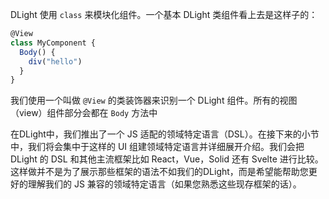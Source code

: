 DLight 使用 `class` 来模块化组件。一个基本 DLight 类组件看上去是这样子的：

```js
@View
class MyComponent {
  Body() {
    div("hello")
  }
}
```

我们使用一个叫做 `@View` 的类装饰器来识别一个 DLight 组件。所有的视图（view）组件部分会都在 `Body` 方法中

在DLight中，我们推出了一个 JS 适配的领域特定语言（DSL）。在接下来的小节中，我们将会集中于这样的 UI 组建领域特定语言并详细展开介绍。我们会把 DLight 的 DSL 和其他主流框架比如 React，Vue，Solid 还有 Svelte 进行比较。 这样做并不是为了展示那些框架的语法不如我们的DLight，而是希望能帮助您更好的理解我们的 JS 兼容的领域特定语言（如果您熟悉这些现存框架的话）。
